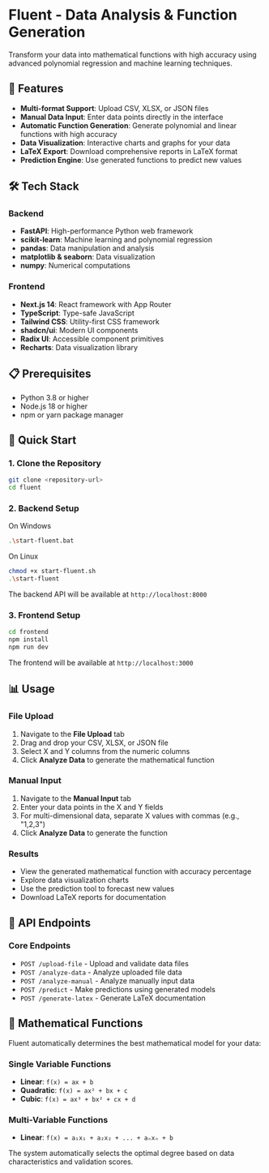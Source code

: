 # Fluent - Data Analysis & Function Generation

Transform your data into mathematical functions with high accuracy using advanced polynomial regression and machine learning techniques.

## 🚀 Features

- **Multi-format Support**: Upload CSV, XLSX, or JSON files
- **Manual Data Input**: Enter data points directly in the interface
- **Automatic Function Generation**: Generate polynomial and linear functions with high accuracy
- **Data Visualization**: Interactive charts and graphs for your data
- **LaTeX Export**: Download comprehensive reports in LaTeX format
- **Prediction Engine**: Use generated functions to predict new values

## 🛠 Tech Stack

### Backend
- **FastAPI**: High-performance Python web framework
- **scikit-learn**: Machine learning and polynomial regression
- **pandas**: Data manipulation and analysis
- **matplotlib & seaborn**: Data visualization
- **numpy**: Numerical computations

### Frontend
- **Next.js 14**: React framework with App Router
- **TypeScript**: Type-safe JavaScript
- **Tailwind CSS**: Utility-first CSS framework
- **shadcn/ui**: Modern UI components
- **Radix UI**: Accessible component primitives
- **Recharts**: Data visualization library

## 📋 Prerequisites

- Python 3.8 or higher
- Node.js 18 or higher
- npm or yarn package manager

## 🚀 Quick Start

### 1. Clone the Repository

```bash
git clone <repository-url>
cd fluent
```

### 2. Backend Setup
On Windows
```bash
.\start-fluent.bat 
```
On Linux
```bash
chmod +x start-fluent.sh
.\start-fluent
```

The backend API will be available at `http://localhost:8000`

### 3. Frontend Setup

```bash
cd frontend
npm install
npm run dev
```

The frontend will be available at `http://localhost:3000`

## 📊 Usage

### File Upload
1. Navigate to the **File Upload** tab
2. Drag and drop your CSV, XLSX, or JSON file
3. Select X and Y columns from the numeric columns
4. Click **Analyze Data** to generate the mathematical function

### Manual Input
1. Navigate to the **Manual Input** tab
2. Enter your data points in the X and Y fields
3. For multi-dimensional data, separate X values with commas (e.g., "1,2,3")
4. Click **Analyze Data** to generate the function

### Results
- View the generated mathematical function with accuracy percentage
- Explore data visualization charts
- Use the prediction tool to forecast new values
- Download LaTeX reports for documentation

## 🔧 API Endpoints

### Core Endpoints
- `POST /upload-file` - Upload and validate data files
- `POST /analyze-data` - Analyze uploaded file data
- `POST /analyze-manual` - Analyze manually input data
- `POST /predict` - Make predictions using generated models
- `POST /generate-latex` - Generate LaTeX documentation

## 🧮 Mathematical Functions

Fluent automatically determines the best mathematical model for your data:

### Single Variable Functions
- **Linear**: `f(x) = ax + b`
- **Quadratic**: `f(x) = ax² + bx + c`
- **Cubic**: `f(x) = ax³ + bx² + cx + d`

### Multi-Variable Functions
- **Linear**: `f(x) = a₁x₁ + a₂x₂ + ... + aₙxₙ + b`

The system automatically selects the optimal degree based on data characteristics and validation scores.